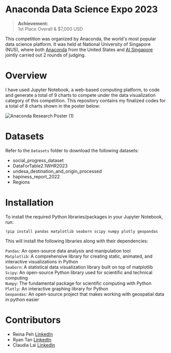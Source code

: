 # Anaconda Data Science Expo 2023

> **Achievement:**  
> 1st Place Overall & $7,000 USD

This competition was organized by Anaconda, the world's most popular data science platform. It was held at National University of Singapore (NUS), where both [Anaconda](https://www.anaconda.com/) from the United States and [AI Singapore](https://aisingapore.org/) jointly carried out 2 rounds of judging. 

# Overview 
I have used Jupyter Notebook, a web-based computing platform, to code and generate a total of 9 charts to compete under the data visualization category of this competition. This repository contains my finalized codes for a total of 8 charts shown in the poster below:

![Anaconda Research Poster (1)](https://github.com/risingcupcakes/Anaconda-Data-Science-Expo-2023/assets/75836749/673ae96b-2381-4e04-bc3a-505c56f4ee4e)

# Datasets
Refer to the `Datasets` folder to download the following datasets:
* social_progress_dataset
* DataForTable2.1WHR2023 
* undesa_destination_and_origin_processed 
* hapiness_report_2022 
* Regions  

# Installation
To install the required Python libraries/packages in your Jupyter Notebook, run:
```
!pip install pandas matplotlib seaborn scipy numpy plotly geopandas
```
This will install the following libraries along with their dependencies:

`Pandas`: An open-source data analysis and manipulation tool  
`Matplotlib`: A comprehensive library for creating static, animated, and interactive visualizations in Python   
`Seaborn`: A statistical data visualization library built on top of matplotlib  
`Scipy`: An open-source Python library used for scientific and technical computing  
`Numpy`: The fundamental package for scientific computing with Python  
`Plotly`: An interactive graphing library for Python  
`Geopandas`: An open-source project that makes working with geospatial data in python easier  

# Contributors
* Reina Peh [LinkedIn](https://www.linkedin.com/in/reinapeh/)
* Ryan Tan [LinkedIn](https://www.linkedin.com/in/ryantzr/)
* Claudia Lai [LinkedIn](https://www.linkedin.com/in/claudialaijy/)

